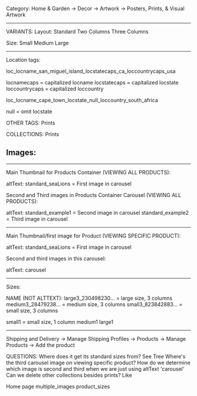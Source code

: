 Category:
Home & Garden -> Decor -> Artwork -> Posters, Prints, & Visual Artwork

---

VARIANTS:
Layout:
Standard
Two Columns
Three Columns

Size:
Small
Medium
Large

---

Location tags:

loc_locname_san_miguel_island_locstatecaps_ca_loccountrycaps_usa

locnamecaps = capitalized locname
locstatecaps = capitalized locstate
loccountrycaps = capitalized loccountry

loc_locname_cape_town_locstate_null_loccountry_south_africa

null = omit locstate

OTHER TAGS:
Prints

COLLECTIONS:
Prints

## Images:

---

Main Thumbnail for Products Container (VIEWING ALL PRODUCTS):

altText:
standard_seaLions = First image in carousel

Second and Third images in Products Container Carousel (VIEWING ALL PRODUCTS):

altText:
standard_example1 = Second image in carousel
standard_example2 = Third image in carousel

---

Main Thumbnail/first image for Product (VIEWING SPECIFIC PRODUCT):

altText:
standard_seaLions = First image in carousel

Second and third images in this carousel:

altText:
carousel

---

Sizes:

NAME (NOT ALTTEXT):
large3_230498230... = large size, 3 columns
medium3_28479238... = medium size, 3 columns
small3_823842883... = small size, 3 columns

small1 = small size, 1 column
medium1
large1

---

Shipping and Delivery -> Manage Shipping Profiles -> Products -> Manage Products -> Add the product

QUESTIONS:
Where does it get its standard sizes from? See Tree
Where's the third carousel image on viewing specific product?
How do we determine which image is second and third when we are just using altText 'carousel'
Can we delete other collections besides prints? Like

Home page
multiple_images
product_sizes
